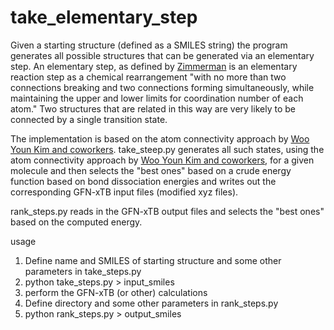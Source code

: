# take_elementary_step
Given a starting structure (defined as a SMILES string) the program generates all possible structures that can be
generated via an elementary step. An elementary step, as defined by [Zimmerman](http://dx.doi.org/10.1002/jcc.23271) is 
an elementary reaction step as a chemical rearrangement "with no more than two connections breaking and two connections forming simultaneously, while maintaining the upper and lower limits for coordination number of each atom." Two structures that are related in this way are very likely to be connected by a single transition state.

The implementation is based on the atom connectivity approach by [Woo Youn Kim and coworkers](http://dx.doi.org/10.1039/C7SC03628K).
take_steep.py generates all such states, using the atom connectivity approach by [Woo Youn Kim and coworkers](http://dx.doi.org/10.1039/C7SC03628K), for a given molecule and then selects the "best ones" based on a crude energy function based on bond dissociation energies and writes out the corresponding GFN-xTB input files (modified xyz files).

rank_steps.py reads in the GFN-xTB output files and selects the "best ones" based on the computed energy.

usage
1. Define name and SMILES of starting structure and some other parameters in  take_steps.py 
2. python take_steps.py > input_smiles
3. perform the GFN-xTB (or other) calculations
4. Define directory and some other parameters in rank_steps.py
5. python rank_steps.py > output_smiles
